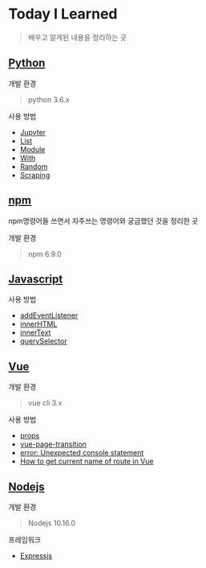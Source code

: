 # Today I Learned

> 배우고 알게된 내용을 정리하는 곳

## [Python](/Python)

개발 환경

> python 3.6.x

사용 방법

- [Jupyter](Python/jupyter.md)
- [List](Python/list.md)
- [Module](Python/Module.md)
- [With](Python/with.md)
- [Random](Python/Random.md)
- [Scraping](Python/Scraping.md)

## [npm](/npm)

npm명령어들 쓰면서 자주쓰는 명령어와 궁금했던 것을 정리한 곳

개발 환경

> npm 6.9.0

## [Javascript](/Javascript)

사용 방법

- [addEventListener](/Javascript/addEventListener.md)
- [innerHTML](/Javascript/innerHTML.md)
- [innerText](/Javascript/innerText.md)
- [querySelector](/Javascript/querySelector.md)

## [Vue](/Vue)

개발 환경

> vue cli 3.x

사용 방법

- [props](/Vue/props.md)
- [vue-page-transition](/Vue/vue-page-transition.md)
- [error: Unexpected console statement](/Vue/Unexpected_console_statement.md)
- [How to get current name of route in Vue](/Vue/How_to_get_current_name_of_route_in_Vue.md)

## [Nodejs](/Nodejs)

개발 환경

> Nodejs 10.16.0

프레임워크

- [Expressjs](/Nodejs/Expressjs)